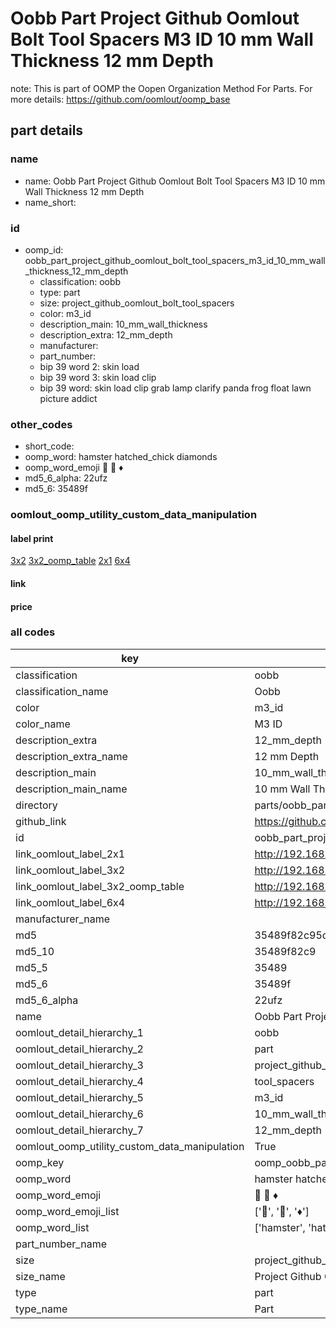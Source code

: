 # Oobb Part Project Github Oomlout Bolt Tool Spacers M3 ID 10 mm Wall Thickness 12 mm Depth  

note: This is part of OOMP the Oopen Organization Method For Parts. For more details: https://github.com/oomlout/oomp_base

##  part details
  







### name
* name: Oobb Part Project Github Oomlout Bolt Tool Spacers M3 ID 10 mm Wall Thickness 12 mm Depth
* name_short: 
### id
* oomp_id: oobb_part_project_github_oomlout_bolt_tool_spacers_m3_id_10_mm_wall_thickness_12_mm_depth
  * classification: oobb
  * type: part
  * size: project_github_oomlout_bolt_tool_spacers
  * color: m3_id
  * description_main: 10_mm_wall_thickness
  * description_extra: 12_mm_depth
  * manufacturer: 
  * part_number: 
  * bip 39 word 2: skin load
  * bip 39 word 3: skin load clip
  * bip 39 word: skin load clip grab lamp clarify panda frog float lawn picture addict

### other_codes
* short_code: 
* oomp_word: hamster hatched_chick diamonds
* oomp_word_emoji :hamster: :hatched_chick: :diamonds:
* md5_6_alpha: 22ufz
* md5_6: 35489f






### oomlout_oomp_utility_custom_data_manipulation
#### label print
[3x2](http://192.168.1.245:1112/?label=oomp%2022ufz)
[3x2_oomp_table](http://192.168.1.108:1112/?label=oomp%2022ufz)
[2x1](http://192.168.1.242:1112/?label=oomp%2022ufz)
[6x4](http://192.168.1.55:1112/?label=oomp%2022ufz)    

#### link

                              

#### price







### all codes 
| key | value |  
| --- | --- |  
| classification | oobb |  
| classification_name | Oobb |  
| color | m3_id |  
| color_name | M3 ID |  
| description_extra | 12_mm_depth |  
| description_extra_name | 12 mm Depth |  
| description_main | 10_mm_wall_thickness |  
| description_main_name | 10 mm Wall Thickness |  
| directory | parts/oobb_part_project_github_oomlout_bolt_tool_spacers_m3_id_10_mm_wall_thickness_12_mm_depth |  
| github_link | https://github.com/oomlout/oomlout_oomp_part_src/tree/main/parts/oobb_part_project_github_oomlout_bolt_tool_spacers_m3_id_10_mm_wall_thickness_12_mm_depth |  
| id | oobb_part_project_github_oomlout_bolt_tool_spacers_m3_id_10_mm_wall_thickness_12_mm_depth |  
| link_oomlout_label_2x1 | http://192.168.1.242:1112/?label=oomp%2022ufz |  
| link_oomlout_label_3x2 | http://192.168.1.245:1112/?label=oomp%2022ufz |  
| link_oomlout_label_3x2_oomp_table | http://192.168.1.108:1112/?label=oomp%2022ufz |  
| link_oomlout_label_6x4 | http://192.168.1.55:1112/?label=oomp%2022ufz |  
| manufacturer_name |  |  
| md5 | 35489f82c95d33eca7be665456a0be54 |  
| md5_10 | 35489f82c9 |  
| md5_5 | 35489 |  
| md5_6 | 35489f |  
| md5_6_alpha | 22ufz |  
| name | Oobb Part Project Github Oomlout Bolt Tool Spacers M3 ID 10 mm Wall Thickness 12 mm Depth |  
| oomlout_detail_hierarchy_1 | oobb |  
| oomlout_detail_hierarchy_2 | part |  
| oomlout_detail_hierarchy_3 | project_github_bolt |  
| oomlout_detail_hierarchy_4 | tool_spacers |  
| oomlout_detail_hierarchy_5 | m3_id |  
| oomlout_detail_hierarchy_6 | 10_mm_wall_thickness |  
| oomlout_detail_hierarchy_7 | 12_mm_depth |  
| oomlout_oomp_utility_custom_data_manipulation | True |  
| oomp_key | oomp_oobb_part_project_github_oomlout_bolt_tool_spacers_m3_id_10_mm_wall_thickness_12_mm_depth |  
| oomp_word | hamster hatched_chick diamonds |  
| oomp_word_emoji | :hamster: :hatched_chick: :diamonds: |  
| oomp_word_emoji_list | [':hamster:', ':hatched_chick:', ':diamonds:'] |  
| oomp_word_list | ['hamster', 'hatched_chick', 'diamonds'] |  
| part_number_name |  |  
| size | project_github_oomlout_bolt_tool_spacers |  
| size_name | Project Github Oomlout Bolt Tool Spacers |  
| type | part |  
| type_name | Part |  
